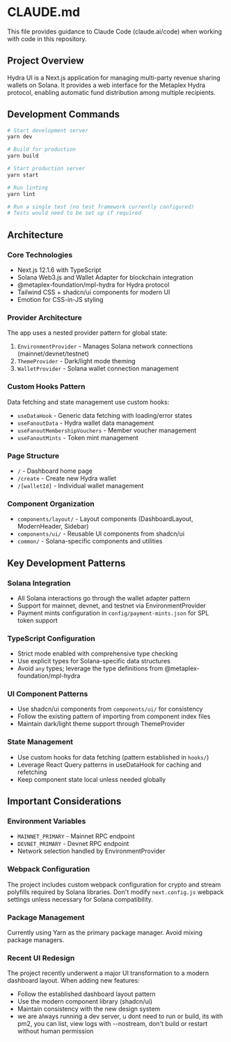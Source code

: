 # CLAUDE.md

This file provides guidance to Claude Code (claude.ai/code) when working with code in this repository.

## Project Overview
Hydra UI is a Next.js application for managing multi-party revenue sharing wallets on Solana. It provides a web interface for the Metaplex Hydra protocol, enabling automatic fund distribution among multiple recipients.

## Development Commands
```bash
# Start development server
yarn dev

# Build for production
yarn build

# Start production server
yarn start

# Run linting
yarn lint

# Run a single test (no test framework currently configured)
# Tests would need to be set up if required
```

## Architecture

### Core Technologies
- Next.js 12.1.6 with TypeScript
- Solana Web3.js and Wallet Adapter for blockchain integration
- @metaplex-foundation/mpl-hydra for Hydra protocol
- Tailwind CSS + shadcn/ui components for modern UI
- Emotion for CSS-in-JS styling

### Provider Architecture
The app uses a nested provider pattern for global state:
1. `EnvironmentProvider` - Manages Solana network connections (mainnet/devnet/testnet)
2. `ThemeProvider` - Dark/light mode theming
3. `WalletProvider` - Solana wallet connection management

### Custom Hooks Pattern
Data fetching and state management use custom hooks:
- `useDataHook` - Generic data fetching with loading/error states
- `useFanoutData` - Hydra wallet data management
- `useFanoutMembershipVouchers` - Member voucher management
- `useFanoutMints` - Token mint management

### Page Structure
- `/` - Dashboard home page
- `/create` - Create new Hydra wallet
- `/[walletId]` - Individual wallet management

### Component Organization
- `components/layout/` - Layout components (DashboardLayout, ModernHeader, Sidebar)
- `components/ui/` - Reusable UI components from shadcn/ui
- `common/` - Solana-specific components and utilities

## Key Development Patterns

### Solana Integration
- All Solana interactions go through the wallet adapter pattern
- Support for mainnet, devnet, and testnet via EnvironmentProvider
- Payment mints configuration in `config/payment-mints.json` for SPL token support

### TypeScript Configuration
- Strict mode enabled with comprehensive type checking
- Use explicit types for Solana-specific data structures
- Avoid `any` types; leverage the type definitions from @metaplex-foundation/mpl-hydra

### UI Component Patterns
- Use shadcn/ui components from `components/ui/` for consistency
- Follow the existing pattern of importing from component index files
- Maintain dark/light theme support through ThemeProvider

### State Management
- Use custom hooks for data fetching (pattern established in `hooks/`)
- Leverage React Query patterns in useDataHook for caching and refetching
- Keep component state local unless needed globally

## Important Considerations

### Environment Variables
- `MAINNET_PRIMARY` - Mainnet RPC endpoint
- `DEVNET_PRIMARY` - Devnet RPC endpoint
- Network selection handled by EnvironmentProvider

### Webpack Configuration
The project includes custom webpack configuration for crypto and stream polyfills required by Solana libraries. Don't modify `next.config.js` webpack settings unless necessary for Solana compatibility.

### Package Management
Currently using Yarn as the primary package manager. Avoid mixing package managers.

### Recent UI Redesign
The project recently underwent a major UI transformation to a modern dashboard layout. When adding new features:
- Follow the established dashboard layout pattern
- Use the modern component library (shadcn/ui)
- Maintain consistency with the new design system
- we are always running a dev server, u dont need to run or build, its with pm2, you can list, view logs with --nostream, don't build or restart without human permission
